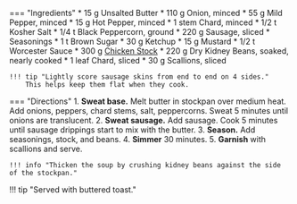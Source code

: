 === "Ingredients"
    * 15 g Unsalted Butter
    * 110 g Onion, minced
    * 55 g Mild Pepper, minced
    * 15 g Hot Pepper, minced
    * 1 stem Chard, minced
    * 1/2 t Kosher Salt
    * 1/4 t Black Peppercorn, ground
    * 220 g Sausage, sliced
    * Seasonings
        * 1 t Brown Sugar
        * 30 g Ketchup
        * 15 g Mustard
        * 1/2 t Worcester Sauce
    * 300 g [Chicken Stock](stocks/meat-stock.md)
    * 220 g Dry Kidney Beans, soaked, nearly cooked
    * 1 leaf Chard, sliced
    * 30 g Scallions, sliced

    !!! tip "Lightly score sausage skins from end to end on 4 sides."
        This helps keep them flat when they cook.

=== "Directions"
    1. **Sweat base.** Melt butter in stockpan over medium heat. Add onions, peppers, chard stems, salt, peppercorns. Sweat 5 minutes until onions are translucent.
    2. **Sweat sausage.** Add sausage. Cook 5 minutes until sausage drippings start to mix with the butter.
    3. **Season.** Add seasonings, stock, and beans.
    4. **Simmer** 30 minutes.
    5. **Garnish** with scallions and serve.

    !!! info "Thicken the soup by crushing kidney beans against the side of the stockpan."

!!! tip "Served with buttered toast."

[^1]:
    Mitzewich, John. ["Billionaire’s Franks & Beans – Welcome to the Top 1% of Comfort Foods."](https://foodwishes.blogspot.com/2015/08/billionaires-franks-beans-welcome-to.html) *Food Wishes.* 28 August 2015.
